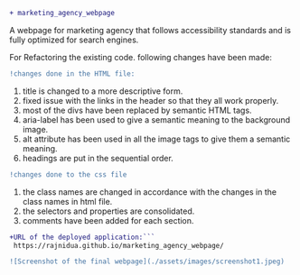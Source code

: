 ``` diff
+ marketing_agency_webpage
```

A webpage for marketing agency that follows accessibility standards and is fully optimized for search engines.

For Refactoring the existing code. following changes have been made:
```diff
!changes done in the HTML file:
```

1. title is changed to a more descriptive form.
2. fixed issue with the links in the header so that they all work properly.
3. most of the divs have been replaced by semantic HTML tags.
4. aria-label has been used to give a semantic meaning to the background image.
5. alt attribute has been used in all the image tags to give them a semantic meaning.
6. headings are put in the sequential order.

``` diff
!changes done to the css file
```

1. the class names are changed in accordance with the changes in the class names in html file.
2. the selectors and properties are consolidated.
3. comments have been added for each section.

``` diff
+URL of the deployed application:```
 https://rajnidua.github.io/marketing_agency_webpage/

![Screenshot of the final webpage](./assets/images/screenshot1.jpeg)



